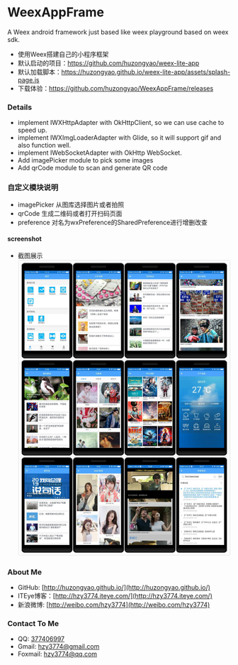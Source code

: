# WeexAppFrame
A Weex android framework just based like weex playground based on weex sdk.
* 使用Weex搭建自己的小程序框架
* 默认启动的项目：https://github.com/huzongyao/weex-lite-app
* 默认加载脚本：https://huzongyao.github.io/weex-lite-app/assets/splash-page.js
* 下载体验：https://github.com/huzongyao/WeexAppFrame/releases

### Details
* implement IWXHttpAdapter with OkHttpClient, so we can use cache to speed up.
* implement IWXImgLoaderAdapter with Glide, so it will support gif and also function well.
* implement IWebSocketAdapter with OkHttp WebSocket.
* Add imagePicker module to pick some images
* Add qrCode module to scan and generate QR code

### 自定义模块说明
* imagePicker 从图库选择图片或者拍照
* qrCode 生成二维码或者打开扫码页面
* preference 对名为wxPreference的SharedPreference进行增删改查

#### screenshot
* 截图展示
![screenshot](https://github.com/huzongyao/weex-lite-app/blob/master/misc/screenshot.jpg?raw=true)

### About Me
 * GitHub: [http://huzongyao.github.io/](http://huzongyao.github.io/)
 * ITEye博客：[http://hzy3774.iteye.com/](http://hzy3774.iteye.com/)
 * 新浪微博: [http://weibo.com/hzy3774](http://weibo.com/hzy3774)

### Contact To Me
 * QQ: [377406997](http://wpa.qq.com/msgrd?v=3&uin=377406997&site=qq&menu=yes)
 * Gmail: [hzy3774@gmail.com](mailto:hzy3774@gmail.com)
 * Foxmail: [hzy3774@qq.com](mailto:hzy3774@qq.com)